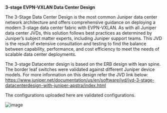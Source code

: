 **3-stage EVPN-VXLAN Data Center Design**

The 3-Stage Data Center Design is the most common Juniper data center network architecture and offers
comprehensive guidance on deploying a modern 3-stage data center fabric with EVPN-VXLAN. As with all Juniper data center JVDs, this solution follows best practices as determined by
Juniper’s subject matter experts, including Juniper support teams. This JVD is the result of extensive consultation and testing to find the
balance between capability, performance, and cost efficiency to meet the needs of scalable data center deployments.

The 3-stage Datacenter design is based on the ERB design with lean spine. The border leaf switches were validated against different Juniper device models. For more information on this design refer the JVD link below:
https://www.juniper.net/documentation/us/en/software/jvd/jvd-3-stage-datacenterdesign-with-juniper-apstra/index.html

The configurations uploaded here are validated configurations.

![image](https://github.com/user-attachments/assets/42d066ab-2ef8-4df5-9c45-d5ee522f0940)



